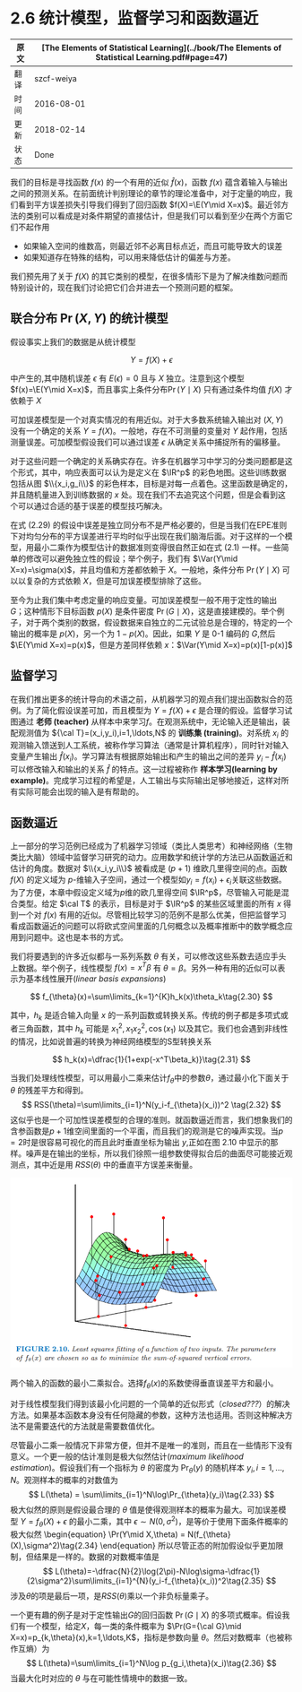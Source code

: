 # 2.6 统计模型，监督学习和函数逼近

原文     | [The Elements of Statistical Learning](../book/The Elements of Statistical Learning.pdf#page=47)
      ---|---
翻译     | szcf-weiya
时间     | 2016-08-01
更新 | 2018-02-14
状态 | Done


我们的目标是寻找函数 $f(x)$ 的一个有用的近似 $\hat{f}(x)$，函数 $f(x)$ 蕴含着输入与输出之间的预测关系。在前面统计判别理论的章节的理论准备中，对于定量的响应，我们看到平方误差损失引导我们得到了回归函数 $f(X)=\E(Y\mid X=x)$。最近邻方法的类别可以看成是对条件期望的直接估计，但是我们可以看到至少在两个方面它们不起作用

- 如果输入空间的维数高，则最近邻不必离目标点近，而且可能导致大的误差
- 如果知道存在特殊的结构，可以用来降低估计的偏差与方差。

我们预先用了关于 $f(X)$ 的其它类别的模型，在很多情形下是为了解决维数问题而特别设计的，现在我们讨论把它们合并进去一个预测问题的框架。

## 联合分布 $\Pr(X,Y)$ 的统计模型

假设事实上我们的数据是从统计模型

$$
Y=f(X)+\epsilon\tag{2.29}
$$

中产生的,其中随机误差 $\epsilon$ 有 $E(\epsilon)=0$ 且与 $X$ 独立。注意到这个模型 $f(x)=\E(Y\mid X=x)$，而且事实上条件分布$\Pr(Y\mid X)$ 只有通过条件均值 $f(X)$ 才依赖于 $X$

可加误差模型是一个对真实情况的有用近似。对于大多数系统输入输出对 $(X,Y)$ 没有一个确定的关系 $Y=f(X)$。一般地，存在不可测量的变量对 $Y$ 起作用，包括测量误差。可加模型假设我们可以通过误差 $\epsilon$ 从确定关系中捕捉所有的偏移量。

对于这些问题一个确定的关系确实存在。许多在机器学习中学习的分类问题都是这个形式，其中，响应表面可以认为是定义在 $\IR^p$ 的彩色地图。这些训练数据包括从图 $\\{x_i,g_i\\}$ 的彩色样本，目标是对每一点着色。这里函数是确定的，并且随机量进入到训练数据的 $x$ 处。现在我们不去追究这个问题，但是会看到这个可以通过合适的基于误差的模型技巧解决。

在式 $(2.29)$ 的假设中误差是独立同分布不是严格必要的，但是当我们在EPE准则下对均匀分布的平方误差进行平均时似乎出现在我们脑海后面。对于这样的一个模型，用最小二乘作为模型估计的数据准则变得很自然正如在式 $(2.1)$ 一样。一些简单的修改可以避免独立性的假设；举个例子，我们有 $\Var(Y\mid X=x)=\sigma(x)$，并且均值和方差都依赖于 $X$。一般地，条件分布 $\Pr(Y\mid X)$ 可以以复杂的方式依赖 $X$，但是可加误差模型排除了这些。

至今为止我们集中考虑定量的响应变量。可加误差模型一般不用于定性的输出 $G$；这种情形下目标函数 $p(X)$ 是条件密度 $\Pr(G\mid X)$，这是直接建模的。举个例子，对于两个类别的数据，假设数据来自独立的二元试验总是合理的，特定的一个输出的概率是 $p(X)$，另一个为 $1-p(X)$。因此，如果 $Y$ 是 $0$-$1$ 编码的 $G$,然后 $\E(Y\mid X=x)=p(x)$，但是方差同样依赖 $x$：$\Var(Y\mid X=x)=p(x)[1-p(x)]$

## 监督学习

在我们推出更多的统计导向的术语之前，从机器学习的观点我们提出函数拟合的范例。为了简化假设误差可加，而且模型为 $Y=f(X)+\epsilon$ 是合理的假设。监督学习试图通过 **老师 (teacher)** 从样本中来学习$f$。在观测系统中，无论输入还是输出，装配观测值为 ${\cal T}=(x_i,y_i),i=1,\ldots,N$ 的 **训练集 (training)**。对系统  $x_i$ 的观测输入馈送到人工系统，被称作学习算法（通常是计算机程序），同时针对输入变量产生输出 $\hat{f}(x_i)$。学习算法有根据原始输出和产生的输出之间的差异 $y_i-\hat{f}(x_i)$ 可以修改输入和输出的关系 $\hat{f}$ 的特点。这一过程被称作 **样本学习(learning by example)**。完成学习过程的希望是，人工输出与实际输出足够地接近，这样对所有实际可能会出现的输入是有帮助的。

## 函数逼近

上一部分的学习范例已经成为了机器学习领域（类比人类思考）和神经网络（生物类比大脑）领域中监督学习研究的动力。应用数学和统计学的方法已从函数逼近和估计的角度。数据对 $\\{x_i,y_i\\}$ 被看成是 $(p+1)$ 维欧几里得空间的点。函数 $f(X)$ 的定义域为 $p$-维输入子空间，通过一个模型如$y_i=f(x_i)+\epsilon_i$关联这些数据。为了方便，本章中假设定义域为$p$维的欧几里得空间 $\IR^p$，尽管输入可能是混合类型。给定 $\cal T$ 的表示，目标是对于 $\IR^p$ 的某些区域里面的所有 $x$ 得到一个对 $f(x)$ 有用的近似。尽管相比较学习的范例不是那么优美，但把监督学习看成函数逼近的问题可以将欧式空间里面的几何概念以及概率推断中的数学概念应用到问题中。这也是本书的方式。

我们将要遇到的许多近似都与一系列系数 $\theta$ 有关，可以修改这些系数去适应手头上数据。举个例子，线性模型 $f(x)=x^T\beta$ 有 $\theta=\beta$。另外一种有用的近似可以表示为基本线性展开(*linear basis expansions*)

$$
f_{\theta}(x)=\sum\limits_{k=1}^{K}h_k(x)\theta_k\tag{2.30}
$$

其中，$h_k$ 是适合输入向量 $x$ 的一系列函数或转换关系。传统的例子都是多项式或者三角函数，其中 $h_k$ 可能是 $x_1^2,x_1x_2^2,\cos(x_1)$ 以及其它。我们也会遇到非线性的情况，比如说普遍的转换为神经网络模型的S型转换关系

$$
h_k(x)=\dfrac{1}{1+exp(-x^T\beta_k)}\tag{2.31}
$$

当我们处理线性模型，可以用最小二乘来估计$f_{\theta}$中的参数$\theta$，通过最小化下面关于 $\theta$ 的残差平方和得到。
$$
RSS(\theta)=\sum\limits_{i=1}^N(y_i-f_{\theta}(x_i))^2
\tag{2.32}
$$
这似乎也是一个可加性误差模型的合理的准则。就函数逼近而言，我们想象我们的含参函数是$p+1$维空间里面的一个平面，而且我们的观测是它的噪声实现。当$p=2$时是很容易可视化的而且此时垂直坐标为输出 $y$,正如在图 2.10 中显示的那样。噪声是在输出的坐标，所以我们徐照一组参数使得拟合后的曲面尽可能接近观测点，其中近是用 $RSS(\theta)$ 中的垂直平方误差来衡量。

![](../img/02/fig2.10.png)

两个输入的函数的最小二乘拟合。选择$f_{\theta}(x)$的系数使得垂直误差平方和最小。

对于线性模型我们得到该最小化问题的一个简单的近似形式（*closed???*）的解决方法。如果基本函数本身没有任何隐藏的参数，这种方法也适用。否则这种解决方法不是需要迭代的方法就是需要数值优化。

尽管最小二乘一般情况下非常方便，但并不是唯一的准则，而且在一些情形下没有意义。一个更一般的估计准则是极大似然估计(*maximum likelihood estimation*)。假设我们有一个指标为 $\theta$ 的密度为 $\Pr_{\theta}(y)$ 的随机样本 $y_i,i=1,\ldots,N$。观测样本的概率的对数值为
$$
L(\theta) = \sum\limits_{i=1}^N\log\Pr_{\theta}(y_i)\tag{2.33}
$$
极大似然的原则是假设最合理的 $\theta$ 值是使得观测样本的概率为最大。可加误差模型 $Y=f_{\theta}(X)+\epsilon$ 的最小二乘，其中 $\epsilon \sim N(0,\sigma^2)$，是等价于使用下面条件概率的极大似然
\begin{equation}
\Pr(Y\mid X,\theta) = N(f_{\theta}(X),\sigma^2)\tag{2.34}
\end{equation}
所以尽管正态的附加假设似乎更加限制，但结果是一样的。数据的对数概率值是
$$
L(\theta)=-\dfrac{N}{2}\log(2\pi)-N\log\sigma-\dfrac{1}{2\sigma^2}\sum\limits_{i=1}^{N}(y_i-f_{\theta}(x_i))^2\tag{2.35}
$$
涉及$\theta$的项是最后一项，是$RSS(\theta)$乘以一个非负标量乘子。

一个更有趣的例子是对于定性输出$G$的回归函数 $\Pr(G\mid X)$ 的多项式概率。假设我们有一个模型，给定$X$，每一类的条件概率为 $\Pr(G={\cal G}\mid X=x)=p_{k,\theta}(x),k=1,\ldots,K$，指标是参数向量 $\theta$。然后对数概率（也被称作互熵）为
$$
L(\theta)=\sum\limits_{i=1}^N\log p_{g_i,\theta}(x_i)\tag{2.36}
$$
当最大化时对应的 $\theta$ 与在可能性情境中的数据一致。
